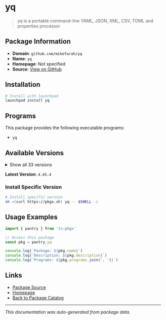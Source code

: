 # yq

> yq is a portable command-line YAML, JSON, XML, CSV, TOML and properties processor

## Package Information

- **Domain**: `github.com/mikefarah/yq`
- **Name**: `yq`
- **Homepage**: Not specified
- **Source**: [View on GitHub](https://github.com/pkgxdev/pantry/tree/main/projects/github.com/mikefarah/yq/package.yml)

## Installation

```bash
# Install with launchpad
launchpad install yq
```

## Programs

This package provides the following executable programs:

- `yq`

## Available Versions

<details>
<summary>Show all 33 versions</summary>

- `4.45.4`, `4.45.3`, `4.45.2`, `4.45.1`, `4.44.6`
- `4.44.5`, `4.44.3`, `4.44.2`, `4.44.1`, `4.43.1`
- `4.42.1`, `4.41.1`, `4.40.7`, `4.40.5`, `4.40.4`
- `4.40.3`, `4.40.2`, `4.40.1`, `4.35.2`, `4.35.1`
- `4.34.2`, `4.34.1`, `4.33.3`, `4.33.2`, `4.33.1`
- `4.32.2`, `4.32.1`, `4.31.2`, `4.31.1`, `4.30.8`
- `4.30.7`, `4.30.6`, `4.30.5`

</details>

**Latest Version**: `4.45.4`

### Install Specific Version

```bash
# Install specific version
sh <(curl https://pkgx.sh) yq -- $SHELL -i
```

## Usage Examples

```typescript
import { pantry } from 'ts-pkgx'

// Access this package
const pkg = pantry.yq

console.log(`Package: ${pkg.name}`)
console.log(`Description: ${pkg.description}`)
console.log(`Programs: ${pkg.programs.join(', ')}`)
```

## Links

- [Package Source](https://github.com/pkgxdev/pantry/tree/main/projects/github.com/mikefarah/yq/package.yml)
- [Homepage](#)
- [Back to Package Catalog](../../package-catalog.md)

---

*This documentation was auto-generated from package data.*
